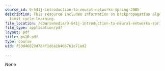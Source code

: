 ```yaml
---
course_id: 9-641j-introduction-to-neural-networks-spring-2005
description: This resource includes information on backpropagation algorithm, and
  limit cycle learning.
file_location: /coursemedia/9-641j-introduction-to-neural-networks-spring-2005/f53d46820d784f1d6a1b466761e71ad2_ps10.pdf
file_type: application/pdf
layout: pdf
title: ps10.pdf
type: course
uid: f53d46820d784f1d6a1b466761e71ad2

---
```

None